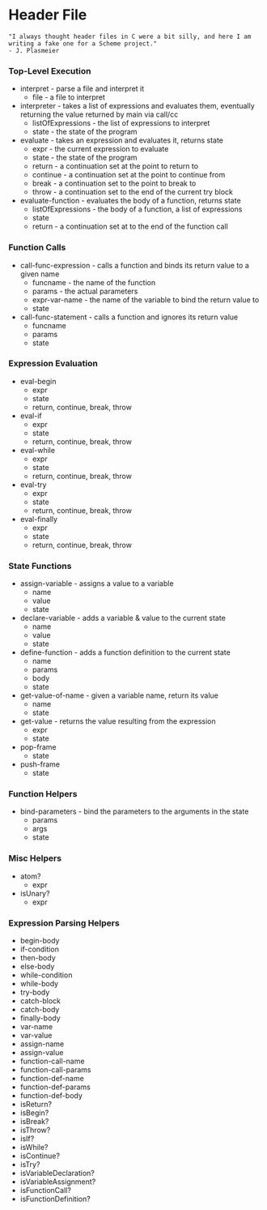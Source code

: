 # Header File

```
"I always thought header files in C were a bit silly, and here I am writing a fake one for a Scheme project." 
- J. Plasmeier
```

### Top-Level Execution

* interpret - parse a file and interpret it
	* file - a file to interpret
* interpreter - takes a list of expressions and evaluates them, eventually returning the value returned by main via call/cc
	* listOfExpressions - the list of expressions to interpret
	* state - the state of the program
* evaluate - takes an expression and evaluates it, returns state
	* expr - the current expression to evaluate
	* state - the state of the program
	* return - a continuation set at the point to return to
	* continue - a continuation set at the point to continue from
	* break - a continuation set to the point to break to
	* throw - a continuation set to the end of the current try block
* evaluate-function - evaluates the body of a function, returns state
	* listOfExpressions - the body of a function, a list of expressions
	* state
	* return - a continuation set at to the end of the function call

### Function Calls

* call-func-expression - calls a function and binds its return value to a given name
	* funcname - the name of the function
	* params - the actual parameters
	* expr-var-name - the name of the variable to bind the return value to
	* state
* call-func-statement - calls a function and ignores its return value
	* funcname
	* params
	* state

### Expression Evaluation

* eval-begin
	* expr
	* state
	* return, continue, break, throw
* eval-if
	* expr
	* state
	* return, continue, break, throw
* eval-while
	* expr
	* state
	* return, continue, break, throw
* eval-try
	* expr
	* state
	* return, continue, break, throw
* eval-finally
	* expr
	* state
	* return, continue, break, throw

### State Functions

* assign-variable - assigns a value to a variable
	* name
	* value
	* state
* declare-variable - adds a variable & value to the current state
	* name
	* value
	* state
* define-function - adds a function definition to the current state
	* name
	* params
	* body
	* state
* get-value-of-name - given a variable name, return its value
	* name
	* state
* get-value - returns the value resulting from the expression
	* expr
	* state
* pop-frame
	* state
* push-frame
	* state

### Function Helpers

* bind-parameters - bind the parameters to the arguments in the state
	* params
	* args
	* state

### Misc Helpers

* atom?
	* expr
* isUnary?
	* expr

### Expression Parsing Helpers

* begin-body
* if-condition
* then-body
* else-body
* while-condition
* while-body
* try-body
* catch-block
* catch-body
* finally-body
* var-name
* var-value
* assign-name
* assign-value
* function-call-name
* function-call-params
* function-def-name
* function-def-params
* function-def-body
* isReturn?
* isBegin?
* isBreak?
* isThrow?
* isIf?
* isWhile?
* isContinue?
* isTry?
* isVariableDeclaration?
* isVariableAssignment?
* isFunctionCall?
* isFunctionDefinition?

